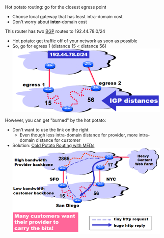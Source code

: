 Hot potato routing: go for the closest egress point
- Choose local gateway that has least intra-domain cost
- Don't worry about **inter**-domain cost

This router has two [BGP](Inter-Domain%20Routing/BGP.md) routes to 192.44.78.0/24
- Hot potato: get traffic off of your network as soon as possible
- So, go for egress 1 (distance 15 < distance 56)
![](Pasted%20image%2020240503182419.png)

However, you can get "burned" by the hot potato:
- Don't want to use the link on the right
	- Even though less intra-domain distance for provider, more intra-domain distance for customer
- Solution: [Cold Potato Routing with MEDs](Cold%20Potato%20Routing.md)
![](Pasted%20image%2020240503192836.png)